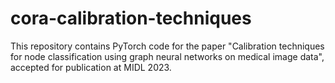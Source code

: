 # cora-calibration-techniques

This repository contains PyTorch code for the paper "Calibration techniques for node classification using graph neural networks on medical image data", accepted for publication at MIDL 2023.
